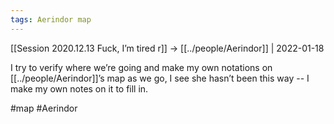 ```yaml
---
tags: Aerindor map
---
```


[[Session 2020.12.13 Fuck, I’m tired r]] -> [[../people/Aerindor]] | 2022-01-18

I try to verify where we’re going and make my own notations on [[../people/Aerindor]]’s map as we go, I see she hasn’t been this way -- I make my own notes on it to fill in.

#map #Aerindor 
